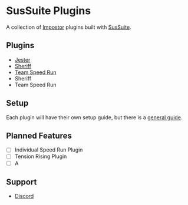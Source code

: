 # SusSuite Plugins

A collection of [Impostor](https://github.com/Impostor/Impostor) plugins built with [SusSuite](https://github.com/SusSuite/SusSuite).

## Plugins

- [Jester](/docs/Jester.md)
- [Sheriff](/docs/Sheriff.md)
- [Team Speed Run](/docs/TeamSpeedRun.md)
- Sheriff
- Team Speed Run

## Setup

Each plugin will have their own setup guide, but there is a [general guide](/docs/Install.md).

## Planned Features

- [ ] Individual Speed Run Plugin
- [ ] Tension Rising Plugin
- [ ] A

## Support

- [Discord](https://discord.gg/ANtKKGxN2e)